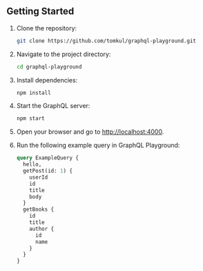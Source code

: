 ## Getting Started

1. Clone the repository:

    ```bash
    git clone https://github.com/tomkul/graphql-playground.git
    ```

2. Navigate to the project directory:

    ```bash
    cd graphql-playground
    ```

3. Install dependencies:

    ```bash
    npm install
    ```

4. Start the GraphQL server:

    ```bash
    npm start
    ```

5. Open your browser and go to [http://localhost:4000](http://localhost:4000).

6. Run the following example query in GraphQL Playground:

    ```graphql
    query ExampleQuery {
      hello,
      getPost(id: 1) {
        userId
        id
        title
        body
      }
      getBooks {
        id
        title
        author {
          id
          name
        }
      }
    }
    ```
